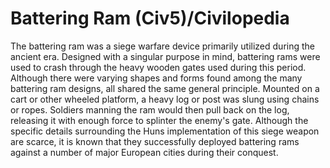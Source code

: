# Battering Ram (Civ5)/Civilopedia

The battering ram was a siege warfare device primarily utilized during the ancient era. Designed with a singular purpose in mind, battering rams were used to crash through the heavy wooden gates used during this period. Although there were varying shapes and forms found among the many battering ram designs, all shared the same general principle. Mounted on a cart or other wheeled platform, a heavy log or post was slung using chains or ropes. Soldiers manning the ram would then pull back on the log, releasing it with enough force to splinter the enemy's gate. Although the specific details surrounding the Huns implementation of this siege weapon are scarce, it is known that they successfully deployed battering rams against a number of major European cities during their conquest.